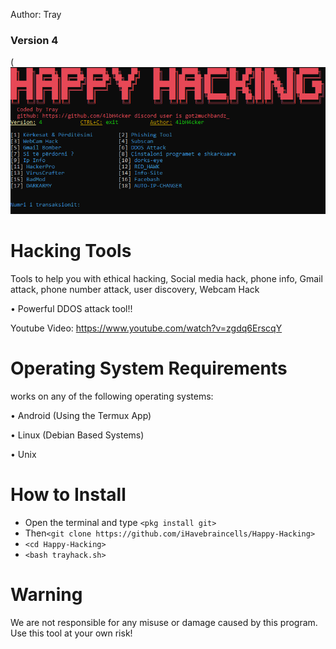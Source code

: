 Author: Tray
### Version 4

(![image](https://raw.githubusercontent.com/iHavebraincells/Happy-Hacking/main/trayhack.png)

# Hacking Tools
Tools to help you with ethical hacking, Social media hack, phone info, Gmail attack, phone number attack, user discovery, Webcam Hack

• Powerful DDOS attack tool!!

Youtube Video: https://www.youtube.com/watch?v=zgdq6ErscqY
# Operating System Requirements
works on any of the following operating systems:

• Android (Using the Termux App)

• Linux (Debian Based Systems)

• Unix

# How to Install
* Open the terminal and type `<pkg install git>`
* Then`<git clone https://github.com/iHavebraincells/Happy-Hacking>`
* `<cd Happy-Hacking>`
* `<bash trayhack.sh>`


# Warning

We are not responsible for any misuse or damage caused by this program. Use this tool at your own risk!




